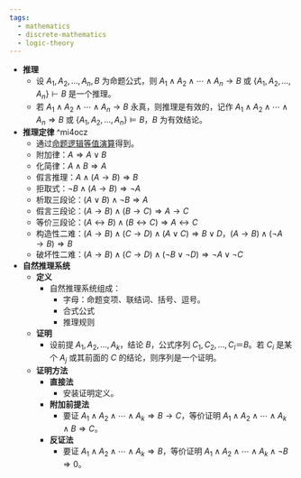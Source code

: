 ```yaml
---
tags:
  - mathematics
  - discrete-mathematics
  - logic-theory
---
```

- **推理**
	- 设 $A_1,A_2,\dots,A_n,B$ 为命题公式，则 $A_1 \land A_2 \land \cdots \land A_n \to B$ 或 $\{A_1,A_2,\dots,A_n\} \vdash B$ 是一个推理。
	- 若 $A_1 \land A_2 \land \cdots \land A_n \to B$ 永真，则推理是有效的，记作 $A_1 \land A_2 \land \cdots \land A_n \Rightarrow B$ 或 $\{A_1,A_2,\dots,A_n\} \models B$，$B$ 为有效结论。
- **推理定律** ^mi4ocz
	- 通过[命题逻辑等值演算](/pages/mathematics/discrete-mathematics/proposition-logic-calculation.md)得到。
	- 附加律：$A \Rightarrow A \lor B$
	- 化简律：$A \land B \Rightarrow A$
	- 假言推理：$A \land (A \to B) \Rightarrow B$
	- 拒取式：$\neg B \land (A \to B) \Rightarrow \neg A$
	- 析取三段论：$(A \lor B) \land \neg B \Rightarrow A$
	- 假言三段论：$(A \to B) \land (B \to C) \Rightarrow A \to C$
	- 等价三段论：$(A \leftrightarrow B) \land (B \leftrightarrow C) \Rightarrow A \leftrightarrow C$
	- 构造性二难：$(A \to B) \land (C \to D) \land (A \lor C) \Rightarrow B \lor D$，$(A \to B) \land (\neg A \to B) \Rightarrow B$
	- 破坏性二难：$(A \to B) \land (C \to D) \land (\neg B \lor \neg D) \Rightarrow \neg A \lor \neg C$
- **自然推理系统**
	- **定义**
		- 自然推理系统组成：
			- 字母：命题变项、联结词、括号、逗号。
			- 合式公式
			- 推理规则
	- **证明**
		- 设前提 $A_1,A_2,\dots,A_k$，结论 $B$，公式序列 $C_1,C_2,\dots,C_l ＝ B$。若 $C_i$ 是某个 $A_j$ 或其前面的 $C$ 的结论，则序列是一个证明。
	- **证明方法**
		- **直接法**
			- 安装证明定义。
		- **附加前提法**
			- 要证 $A_1 \land A_2 \land \cdots \land A_k \Rightarrow B \to C$，等价证明 $A_1 \land A_2 \land \cdots \land A_k \land B \Rightarrow C$。
		- **反证法**
			- 要证 $A_1 \land A_2 \land \cdots \land A_k \Rightarrow B$，等价证明 $A_1 \land A_2 \land \cdots \land A_k \land \neg B \Rightarrow 0$。
